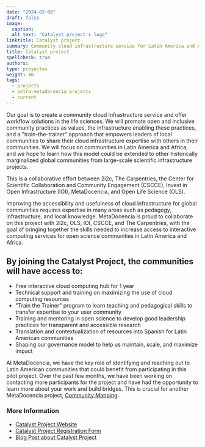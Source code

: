 ```yaml
---
date: "2024-02-08"
draft: false
image:
  caption: 
  alt_text: "Catalyst project's logo"
linktitle: Catalyst project
summary: Community cloud infrastructure service for Latin America and Africa.
title: Catalyst project
spellcheck: true
authors: 
type: proyectos
weight: 40
tags:
  - projects
  - extra-metadocencia projects
  - current
---
```


Our goal is to create a community cloud infrastructure service and offer workflow solutions in the life sciences. We will promote open and inclusive community practices as values, the infrastructure enabling these practices, and a "train-the-trainer" approach that empowers leaders of local communities to share their cloud infrastructure expertise with others in their communities. We will focus on communities in Latin America and Africa, and we hope to learn how this model could be extended to other historically marginalized global communities from large-scale scientific infrastructure projects.

This is a collaborative effort between 2i2c, The Carpentries, the Center for Scientific Collaboration and Community Engagement (CSCCE), Invest in Open Infrastructure (IOI), MetaDocencia, and Open Life Science (OLS).

Improving the accessibility and usefulness of cloud infrastructure for global communities requires expertise in many areas such as pedagogy, infrastructure, and local knowledge. MetaDocencia is proud to collaborate on this project with 2i2c, OLS, IOI, CSCCE, and The Carpentries, with the goal of bringing together the skills needed to increase access to interactive computing services for open science communities in Latin America and Africa.

## By joining the Catalyst Project, the communities will have access to:
* Free interactive cloud computing hub for 1 year
* Technical support and training on maximizing the use of cloud computing resources
* "Train the Trainer" program to learn teaching and pedagogical skills to transfer expertise to your user community
* Training and mentoring in open science to develop good leadership practices for transparent and accessible research
* Translation and contextualization of resources into Spanish for Latin American communities
* Shaping our governance model to help us maintain, scale, and maximize impact

At MetaDocencia, we have the key role of identifying and reaching out to Latin American communities that could benefit from participating in this pilot project. Over the past few months, we have been working on contacting more participants for the project and have had the opportunity to learn more about your work and build bridges. This is crucial for another MetaDocencia project, [Community Mapping](https://www.metadocencia.org/en/proyecto/mapeo-comunidades/).

### More Information
* [Catalyst Project Website](https://catalystproject.cloud/index.html)
* [Catalyst Project Registration Form](https://catalystproject.cloud/register.html)
* [Blog Post about Catalyst Project](https://www.metadocencia.org/post/20231215-comunidadescatalyst/)
